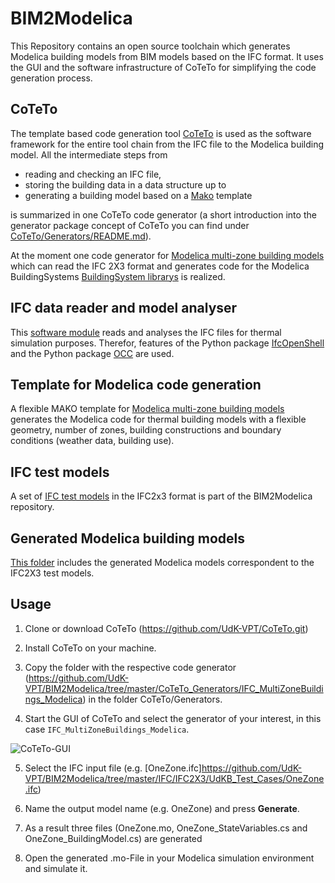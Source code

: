 BIM2Modelica
============
This Repository contains an open source toolchain which generates Modelica building models from BIM models based on the IFC format.
It uses the GUI and the software infrastructure of CoTeTo for simplifying the code generation process.

## CoTeTo

The template based code generation tool [CoTeTo](https://github.com/UdK-VPT/CoTeTo.git) is used
as the software framework for the entire tool chain from the IFC file to the Modelica building model.
All the intermediate steps from

* reading and checking an IFC file,
* storing the building data in a data structure up to
* generating a building model based on a [Mako](https://www.makotemplates.org) template

is summarized in one CoTeTo code generator (a short introduction into the generator package concept of CoTeTo you can find under [CoTeTo/Generators/README.md](https://github.com/UdK-VPT/CoTeTo/tree/master/Generators)).

At the moment one code generator for [Modelica multi-zone building models](https://github.com/UdK-VPT/BIM2Modelica/tree/master/CoTeTo_Generators/IFC_MultiZoneBuildings_Modelica)
which can read the IFC 2X3 format and generates code for the Modelica BuildingSystems [BuildingSystem librarys](http://www.modelica-buildingsystems.de) is realized.

## IFC data reader and model analyser

This [software module](https://github.com/UdK-VPT/BIM2Modelica/tree/master/CoTeTo_Generators/IFC_MultiZoneBuildings_Modelica/Filters)
reads and analyses the IFC files for thermal simulation purposes.
Therefor, features of the Python package [IfcOpenShell](https://github.com/IfcOpenShell/IfcOpenShell.git)
and the Python package [OCC](https://github.com/tpaviot/pythonocc) are used.

## Template for Modelica code generation

A flexible MAKO template for [Modelica multi-zone building models](https://github.com/UdK-VPT/BIM2Modelica/blob/master/CoTeTo_Generators/IFC_MultiZoneBuildings_Modelica/Templates/PhysicalModel.mot)
generates the Modelica code for thermal building models with a flexible geometry, number of zones, building constructions and boundary conditions (weather data, building use).

## IFC test models

A set of [IFC test models](https://github.com/UdK-VPT/BIM2Modelica/tree/master/IFC/IFC2X3) in the IFC2x3 format is part of the BIM2Modelica repository.

## Generated Modelica building models

[This folder](https://github.com/UdK-VPT/BIM2Modelica/tree/master/ModelicaModels/IFC2X3) includes the generated Modelica models correspondent to the IFC2X3 test models.

## Usage
1. Clone or download CoTeTo (https://github.com/UdK-VPT/CoTeTo.git)

2. Install CoTeTo on your machine.

3. Copy the folder with the respective code generator (https://github.com/UdK-VPT/BIM2Modelica/tree/master/CoTeTo_Generators/IFC_MultiZoneBuildings_Modelica) in the folder CoTeTo/Generators.

4. Start the GUI of CoTeTo and select the generator of your interest, in this case `IFC_MultiZoneBuildings_Modelica`.

![CoTeTo-GUI](https://github.com/UdK-VPT/BIM2Modelica/tree/master/docs/source/images/CoTeTo_GUI.png)

5. Select the IFC input file (e.g. [OneZone.ifc]https://github.com/UdK-VPT/BIM2Modelica/tree/master/IFC/IFC2X3/UdKB_Test_Cases/OneZone.ifc)

6. Name the output model name (e.g. OneZone) and press **Generate**.

7. As a result three files (OneZone.mo, OneZone_StateVariables.cs and OneZone_BuildingModel.cs) are generated

6. Open the generated .mo-File in your Modelica simulation environment and simulate it.
